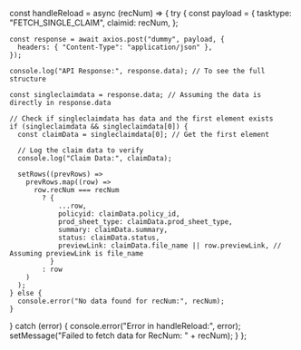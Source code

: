 const handleReload = async (recNum) => {
  try {
    const payload = {
      tasktype: "FETCH_SINGLE_CLAIM",
      claimid: recNum,
    };

    const response = await axios.post("dummy", payload, {
      headers: { "Content-Type": "application/json" },
    });

    console.log("API Response:", response.data); // To see the full structure

    const singleclaimdata = response.data; // Assuming the data is directly in response.data

    // Check if singleclaimdata has data and the first element exists
    if (singleclaimdata && singleclaimdata[0]) {
      const claimData = singleclaimdata[0]; // Get the first element

      // Log the claim data to verify
      console.log("Claim Data:", claimData);

      setRows((prevRows) =>
        prevRows.map((row) =>
          row.recNum === recNum
            ? {
                ...row,
                policyid: claimData.policy_id,
                prod_sheet_type: claimData.prod_sheet_type,
                summary: claimData.summary,
                status: claimData.status,
                previewLink: claimData.file_name || row.previewLink, // Assuming previewLink is file_name
              }
            : row
        )
      );
    } else {
      console.error("No data found for recNum:", recNum);
    }
  } catch (error) {
    console.error("Error in handleReload:", error);
    setMessage("Failed to fetch data for RecNum: " + recNum);
  }
};
